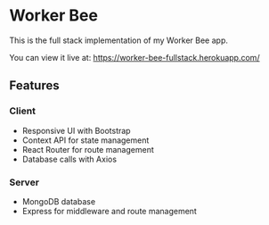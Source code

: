 # Worker Bee

This is the full stack implementation of my Worker Bee app.

You can view it live at: https://worker-bee-fullstack.herokuapp.com/

## Features

### Client

- Responsive UI with Bootstrap
- Context API for state management
- React Router for route management
- Database calls with Axios

### Server

- MongoDB database
- Express for middleware and route management
